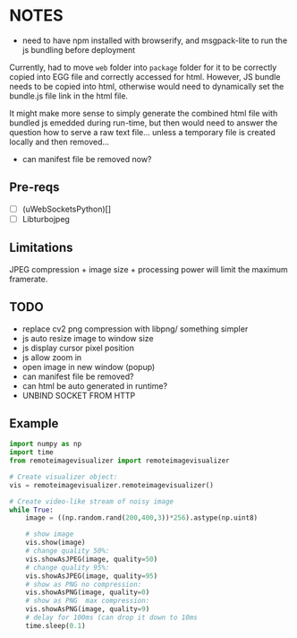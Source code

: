 # NOTES

- need to have npm installed with browserify, and msgpack-lite to run the js bundling before deployment

Currently, had to move `web` folder into `package` folder for it to be correctly copied into EGG file 
and correctly accessed for html. However, JS bundle needs to be copied into html, otherwise would need to 
dynamically set the bundle.js file link in the html file.

It might make more sense to simply generate the combined html file with bundled js emedded during run-time, but 
then would need to answer the question how to serve a raw text file... unless a temporary file is created locally and
then removed...

- can manifest file be removed now?

## Pre-reqs

- [ ] (uWebSocketsPython)[]
- [ ] Libturbojpeg

## Limitations

JPEG compression + image size + processing power will limit the maximum framerate.

## TODO

- replace cv2 png compression with libpng/ something simpler
- js auto resize image to window size
- js display cursor pixel position
- js allow zoom in
- open image in new window (popup)
- can manifest file be removed?
- can html be auto generated in runtime?
- UNBIND SOCKET FROM HTTP

## Example

```python
import numpy as np
import time
from remoteimagevisualizer import remoteimagevisualizer

# Create visualizer object:
vis = remoteimagevisualizer.remoteimagevisualizer()

# Create video-like stream of noisy image
while True:
    image = ((np.random.rand(200,400,3))*256).astype(np.uint8)

    # show image
    vis.show(image)
    # change quality 50%:
    vis.showAsJPEG(image, quality=50)
    # change quality 95%:
    vis.showAsJPEG(image, quality=95)
    # show as PNG no compression:
    vis.showAsPNG(image, quality=0)
    # show as PNG  max compression:
    vis.showAsPNG(image, quality=9)
    # delay for 100ms (can drop it down to 10ms
    time.sleep(0.1)
```